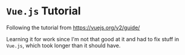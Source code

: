 # `Vue.js` Tutorial

Following the tutorial from https://vuejs.org/v2/guide/

Learning it for work since I'm not that good at it and had to fix stuff in `Vue.js`, which took longer than it should have.